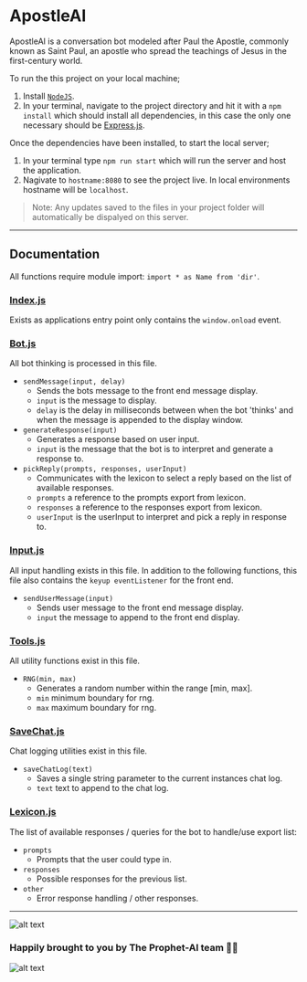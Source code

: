# ApostleAI

ApostleAI is a conversation bot modeled after Paul the Apostle, commonly known as Saint Paul, an apostle who spread the teachings of Jesus in the first-century world.

To run the this project on your local machine;
1. Install [`NodeJS`](https://nodejs.org/en/download/).
2. In your terminal, navigate to the project directory and hit it with a `npm install` which should install all dependencies, in this case the only one necessary should be [Express.js](https://github.com/expressjs/express).

Once the dependencies have been installed, to start the local server;
1. In your terminal type `npm run start` which will run the server and host the application.
2. Nagivate to `hostname:8080` to see the project live. In local environments hostname will be `localhost`.

> Note: Any updates saved to the files in your project folder will automatically be dispalyed on this server.
---
## Documentation
All functions require module import:  `import * as Name from 'dir'`.
### [Index.js](public/js/index.js)
Exists as applications entry point only contains the `window.onload` event.
### [Bot.js](public/js/bot.js)
All bot thinking is processed in this file.
 - `sendMessage(input, delay)`
	 - Sends the bots message to the front end message display.
	 - `input` is the message to display.
	 - `delay` is the delay in milliseconds between when the bot 'thinks' and when the message is appended to the display window.
 - `generateResponse(input)`
	 - Generates a response based on user input.
	 - `input` is the message that the bot is to interpret and generate a response to.
 - `pickReply(prompts, responses, userInput)`
	 - Communicates with the lexicon to select a reply based on the list of available responses.
	 - `prompts` a reference to the prompts export from lexicon.
	 - `responses` a reference to the responses export from lexicon.
	 - `userInput` is the userInput to interpret and pick a reply in response to.
### [Input.js](public/js/input.js)
All input handling exists in this file.
In addition to the following functions, this file also contains the `keyup eventListener` for the front end.
 - `sendUserMessage(input)`
	 - Sends user message to the front end message display.
	 - `input` the message to append to the front end display.

### [Tools.js](public/js/tools.js)
All utility functions exist in this file.
 - `RNG(min, max)`
	 - Generates a random number within the range [min, max].
	 - `min` minimum boundary for rng.
	 - `max` maximum boundary for rng.
### [SaveChat.js](public/js/saveChat.js)
Chat logging utilities exist in this file.
 - `saveChatLog(text)`
	 - Saves a single string parameter to the current instances chat log.
	 - `text` text to append to the chat log.

### [Lexicon.js](public/js/lexicon.js)
The list of available responses / queries for the bot to handle/use export list:
 - `prompts`
	 - Prompts that the user could type in.
 - `responses`
	 - Possible responses for the previous list.
 - `other`
	 - Error response handling / other responses.

---
![alt text](https://upload.wikimedia.org/wikipedia/commons/thumb/6/67/The_Predication_of_Saint_Paul_LACMA_M.2000.179.24.jpg/800px-The_Predication_of_Saint_Paul_LACMA_M.2000.179.24.jpg)

### Happily brought to you by The Prophet-AI team 👁⃤
![alt text](https://avatars.githubusercontent.com/u/78770750?s=200&v=4)
